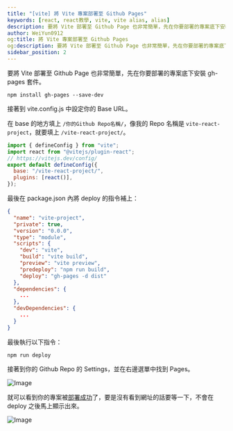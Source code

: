 ```yaml
---
title: "[vite] 將 Vite 專案部署至 Github Pages"
keywords: [react, react教學, vite, vite alias, alias]
description: 要將 Vite 部署至 Github Page 也非常簡單，先在你要部署的專案底下安裝 gh-pages 套件。
author: WeiYun0912
og:title: 將 Vite 專案部署至 Github Pages
og:description: 要將 Vite 部署至 Github Page 也非常簡單，先在你要部署的專案底下安裝 gh-pages 套件。
sidebar_position: 2
---
```


要將 Vite 部署至 Github Page 也非常簡單，先在你要部署的專案底下安裝 gh-pages 套件。

```
npm install gh-pages --save-dev
```

接著到 vite.config.js 中設定你的 Base URL。

在 base 的地方填上 `/你的Github Repo名稱/`，像我的 Repo 名稱是 `vite-react-project`，就要填上 `/vite-react-project/`。

```js title='vite.config.js' showLineNumbers
import { defineConfig } from "vite";
import react from "@vitejs/plugin-react";
// https://vitejs.dev/config/
export default defineConfig({
  base: "/vite-react-project/",
  plugins: [react()],
});
```

最後在 package.json 內將 deploy 的指令補上：

```json showLineNumbers {10,11}
{
  "name": "vite-project",
  "private": true,
  "version": "0.0.0",
  "type": "module",
  "scripts": {
    "dev": "vite",
    "build": "vite build",
    "preview": "vite preview",
    "predeploy": "npm run build",
    "deploy": "gh-pages -d dist"
  },
  "dependencies": {
    ...
  },
  "devDependencies": {
    ...
  }
}

```

最後執行以下指令：

```
npm run deploy
```

接著到你的 Github Repo 的 Settings，並在右邊選單中找到 Pages。

![Image](https://i.imgur.com/faaXufa.png)

就可以看到你的專案被[部署成功](https://weiyun0912.github.io/vite-react-project/)了，要是沒有看到網址的話要等一下，不會在 deploy 之後馬上顯示出來。

![Image](https://i.imgur.com/n1Ygm5k.png)
